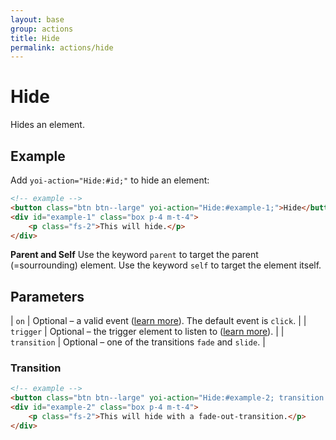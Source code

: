 ```yaml
---
layout: base
group: actions
title: Hide
permalink: actions/hide
---
```


# Hide

<p class="intro">Hides an element.</p>

## Example

Add `yoi-action="Hide:#id;"` to hide an element:

```html
<!-- example -->
<button class="btn btn--large" yoi-action="Hide:#example-1;">Hide</button>
<div id="example-1" class="box p-4 m-t-4">
    <p class="fs-2">This will hide.</p>
</div>
```
<p class="hint hint--primary"><b>Parent and Self</b> Use the keyword <code>parent</code> to target the parent (=sourrounding) element. Use the keyword <code>self</code> to target the element itself.</p>

## Parameters

| `on`         | Optional – a valid event ([learn more](actions/index.html#the-on-parameter)). The default event is `click`. |
| `trigger`    | Optional – the trigger element to listen to ([learn more](actions/index.html#the-trigger-parameter)).       |
| `transition` | Optional – one of the transitions `fade` and `slide`.                                                       |

### Transition

```html
<!-- example -->
<button class="btn btn--large" yoi-action="Hide:#example-2; transition:fade;">Hide</button>
<div id="example-2" class="box p-4 m-t-4">
    <p class="fs-2">This will hide with a fade-out-transition.</p>
</div>
```